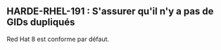 ## HARDE-RHEL-191 : S'assurer qu'il n'y a pas de GIDs dupliqués

Red Hat 8 est conforme par défaut.

